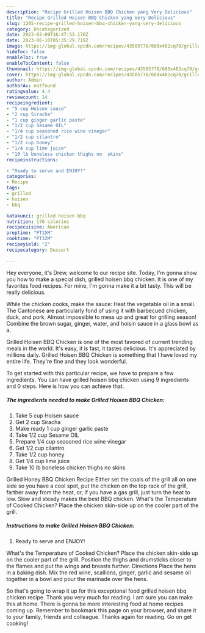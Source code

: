 ```yaml
---
description: "Recipe Grilled Hoisen BBQ Chicken yang Very Delicious"
title: "Recipe Grilled Hoisen BBQ Chicken yang Very Delicious"
slug: 1205-recipe-grilled-hoisen-bbq-chicken-yang-very-delicious
category: Uncategorized
date: 2023-02-09T16:47:53.176Z
date: 2023-06-10T05:35:29.719Z
image: https://img-global.cpcdn.com/recipes/43505778/680x482cq70/grilled-hoisen-bbq-chicken-recipe-main-photo.jpg
hideToc: false
enableToc: true
enableTocContent: false
thumbnail: https://img-global.cpcdn.com/recipes/43505778/680x482cq70/grilled-hoisen-bbq-chicken-recipe-main-photo.jpg
cover: https://img-global.cpcdn.com/recipes/43505778/680x482cq70/grilled-hoisen-bbq-chicken-recipe-main-photo.jpg
author: Admin
authorAv: notfound
ratingvalue: 4.4
reviewcount: 14
recipeingredient:
- "5 cup Hoisen sauce"
- "2 cup Siracha"
- "1 cup ginger garlic paste"
- "1/2 cup Sesame OIL"
- "1/4 cup seasoned rice wine vinegar"
- "1/2 cup cilantro"
- "1/2 cup honey"
- "1/4 cup lime juice"
- "10 lb boneless chicken thighs no  skins"
recipeinstructions:

- "Ready to serve and ENJOY!"
categories:
- Recipe
tags:
- grilled
- hoisen
- bbq

katakunci: grilled hoisen bbq 
nutrition: 176 calories
recipecuisine: American
preptime: "PT15M"
cooktime: "PT32M"
recipeyield: "2"
recipecategory: Dessert

---
```



Hey everyone, it's Drew, welcome to our recipe site. Today, I'm gonna show you how to make a special dish, grilled hoisen bbq chicken. It is one of my favorites food recipes. For mine, I'm gonna make it a bit tasty. This will be really delicious.

While the chicken cooks, make the sauce: Heat the vegetable oil in a small. The Cantonese are particularly fond of using it with barbecued chicken, duck, and pork. Almost impossible to mess up and great for grilling season! Combine the brown sugar, ginger, water, and hoisin sauce in a glass bowl as a.

Grilled Hoisen BBQ Chicken is one of the most favored of current trending meals in the world. It's easy, it is fast, it tastes delicious. It's appreciated by millions daily. Grilled Hoisen BBQ Chicken is something that I have loved my entire life. They're fine and they look wonderful.


To get started with this particular recipe, we have to prepare a few ingredients. You can have grilled hoisen bbq chicken using 9 ingredients and 0 steps. Here is how you can achieve that.

<!--inarticleads1-->

##### The ingredients needed to make Grilled Hoisen BBQ Chicken:

1. Take 5 cup Hoisen sauce
1. Get 2 cup Siracha
1. Make ready 1 cup ginger garlic paste
1. Take 1/2 cup Sesame OIL
1. Prepare 1/4 cup seasoned rice wine vinegar
1. Get 1/2 cup cilantro
1. Take 1/2 cup honey
1. Get 1/4 cup lime juice
1. Take 10 lb boneless chicken thighs no  skins


Grilled Honey BBQ Chicken Recipe Either set the coals of the grill all on one side so you have a cool spot, put the chicken on the top rack of the grill, farther away from the heat, or, if you have a gas grill, just turn the heat to low. Slow and steady makes the best BBQ chicken. What&#39;s the Temperature of Cooked Chicken? Place the chicken skin-side up on the cooler part of the grill. 

<!--inarticleads2-->

##### Instructions to make Grilled Hoisen BBQ Chicken:


1. Ready to serve and ENJOY!

What&#39;s the Temperature of Cooked Chicken? Place the chicken skin-side up on the cooler part of the grill. Position the thighs and drumsticks closer to the flames and put the wings and breasts further. Directions Place the hens in a baking dish. Mix the red wine, scallions, ginger, garlic and sesame oil together in a bowl and pour the marinade over the hens. 

So that's going to wrap it up for this exceptional food grilled hoisen bbq chicken recipe. Thank you very much for reading. I am sure you can make this at home. There is gonna be more interesting food at home recipes coming up. Remember to bookmark this page on your browser, and share it to your family, friends and colleague. Thanks again for reading. Go on get cooking!
